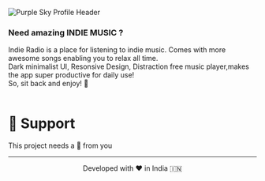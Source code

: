![Purple Sky Profile Header](https://user-images.githubusercontent.com/107036687/181786064-5dd9b4c1-3920-471c-8666-522b4b463321.gif)
### Need amazing INDIE MUSIC ?
Indie Radio is a place for listening to indie music. Comes with more awesome songs enabling you to relax all time. <br>Dark minimalist UI, Resonsive Design, Distraction free music player,makes the app super productive for daily use!<br> So, sit back and enjoy! 
🙌
<br><br>
# 🙏 Support

This project needs a 🌟 from you

<hr>
<p align="center">
Developed with ❤️ in India 🇮🇳 
</p>

